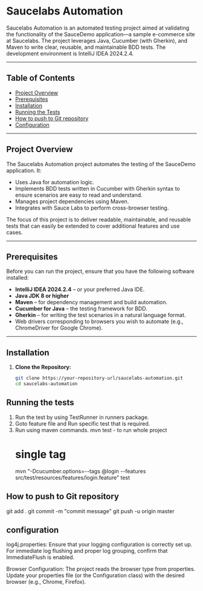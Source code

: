 # Saucelabs Automation

Saucelabs Automation is an automated testing project aimed at validating the functionality of the SauceDemo application—a sample e-commerce site at Saucelabs. 
The project leverages Java, Cucumber (with Gherkin), and Maven to write clear, reusable, and maintainable BDD tests. The development environment is IntelliJ IDEA 2024.2.4.

---

## Table of Contents

- [Project Overview](#project-overview)
- [Prerequisites](#prerequisites)
- [Installation](#installation)
- [Running the Tests](#running-the-tests)
- [How to push to Git repository](#how-to-push-to-git-repository)
- [Configuration](#configuration)


---

## Project Overview

The Saucelabs Automation project automates the testing of the SauceDemo application. It:
- Uses Java for automation logic.
- Implements BDD tests written in Cucumber with Gherkin syntax to ensure scenarios are easy to read and understand.
- Manages project dependencies using Maven.
- Integrates with Sauce Labs to perform cross-browser testing.

The focus of this project is to deliver readable, maintainable, and reusable tests that can easily be extended to cover additional features and use cases.

---

## Prerequisites

Before you can run the project, ensure that you have the following software installed:

- **IntelliJ IDEA 2024.2.4** – or your preferred Java IDE.
- **Java JDK 8 or higher**
- **Maven** – for dependency management and build automation.
- **Cucumber for Java** – the testing framework for BDD.
- **Gherkin** – for writing the test scenarios in a natural language format.
- Web drivers corresponding to browsers you wish to automate (e.g., ChromeDriver for Google Chrome).

---

## Installation

1. **Clone the Repository:**

   ```bash
   git clone https://your-repository-url/saucelabs-automation.git
   cd saucelabs-automation

## Running the tests
 1) Run the test by using TestRunner in runners package.
 2) Goto feature file and Run specific test that is required.
 3) Run using maven commands.
     mvn test - to run whole project
    # single tag
    mvn "-Dcucumber.options=--tags @login --features src/test/resources/features/login.feature" test 

## How to push to Git repository
git add .
git commit -m "commit message"
git push -u origin master 


## configuration

log4j.properties: Ensure that your logging configuration is correctly set up. 
For immediate log flushing and proper log grouping, confirm that ImmediateFlush is enabled.

Browser Configuration: The project reads the browser type from properties. 
Update your properties file (or the Configuration class) with the desired browser (e.g., Chrome, Firefox).

